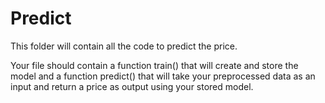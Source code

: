 # Predict

This folder will contain all the code to predict the price.

Your file should contain a function train() that will create and store the model and a function predict() that will take your preprocessed data as an input and return a price as output using your stored model.
